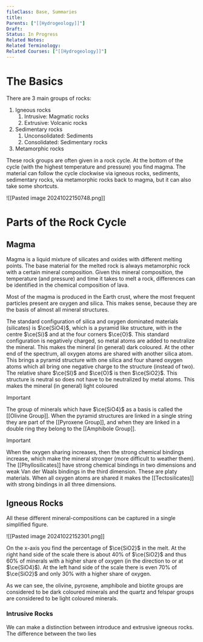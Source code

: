 ```yaml
---
fileClass: Base, Summaries
title: 
Parents: ["[[Hydrogeology]]"]
Draft: 
Status: In Progress
Related Notes: 
Related Terminology: 
Related Courses: ["[[Hydrogeology]]"]
---
```

# The Basics
There are 3 main groups of rocks:
1. Igneous rocks
   1. Intrusive: Magmatic rocks
   2. Extrusive: Volcanic rocks
2. Sedimentary rocks
   1. Unconsolidated: Sediments
   2. Consolidated: Sedimentary rocks
3. Metamorphic rocks

These rock groups are often given in a rock cycle. At the bottom of the cycle (with the highest temperature and pressure) you find magma. The material can follow the cycle clockwise via igneous rocks, sediments, sedimentary rocks, via metamorphic rocks back to magma, but it can also take some shortcuts. 

![[Pasted image 20241022150748.png]]


# Parts of the Rock Cycle
## Magma
Magma is a liquid mixture of silicates and oxides with different melting points. The base material for the melted rock is always metamorphic rock with a certain mineral composition. Given this mineral composition, the temperature (and pressure) and time it takes to melt a rock, differences can be identified in the chemical composition of lava.

Most of the magma is produced in the Earth crust, where the most frequent particles present are oxygen and silica. This makes sense, because they are the basis of almost all mineral structures.

The standard configuration of silica and oxygen dominated materials (silicates) is $\ce{SiO4}$, which is a pyramid like structure, with in the centre $\ce{Si}$ and at the four corners $\ce{O}$. This standard configuration is negatively charged, so metal atoms are added to neutralize the mineral. This makes the mineral (in general) dark coloured. At the other end of the spectrum, all oxygen atoms are shared with another silica atom. This brings a pyramid structure with one silica and four shared oxygen atoms which all bring one negative charge to the structure (instead of two). The relative share $\ce{SI}$ and $\ce{O}$ is then $\ce{SiO2}$. This structure is neutral so does not have to be neutralized by metal atoms. This makes the mineral (in general) light coloured

>[!Important]
>The group of minerals which have $\ce{SiO4}$ as a basis is called the [[Olivine Group]]. When the pyramid structures are linked in a single string they are part of the [[Pyroxene Group]], and when they are linked in a double ring they belong to the [[Amphibole Group]]. 


>[!Important]
>When the oxygen sharing increases, then the strong chemical bindings increase, which make the mineral stronger (more difficult to weather them). The [[Phyllosilicates]] have strong chemical bindings in two dimensions and weak Van der Waals bindings in the third dimension. These are platy materials. When all oxygen atoms are shared it makes the [[Tectosilicates]] with strong bindings in all three dimensions. 


## Igneous Rocks
All these different mineral-compositions can be captured in a single simplified figure. 

![[Pasted image 20241022152301.png]]

On the x-axis you find the percentage of $\ce{SiO2}$ in the melt. At the right hand side of the scale there is about 40% of $\ce{SiO2}$ and thus 60% of minerals with a higher share of oxygen (in the direction to or at $\ce{SiO4}$). At the left hand side of the scale there is even 70% of $\ce{SiO2}$ and only 30% with a higher share of oxygen. 

As we can see, the olivine, pyroxene, amphibole and biotite groups are considered to be dark coloured minerals and the quartz and felspar groups are considered to be light coloured minerals. 

### Intrusive Rocks
We can make a distinction between introduce and extrusive igneous rocks. The difference between the two lies